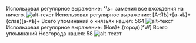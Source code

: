 Использовал регулярное выражение: ^\s+ заменил все вхождения на ничего.
![alt-текст](https://raw.githubusercontent.com/korrya/result.txt/master/Пункт%201%20ЦГ%20л.png)
Использовал регулярное выражение: [А-ЯѢ]+[а-яѣ]+(слав)[а-яѣ]+ Всего упоминаний о князьях нашел: 564
![alt-текст](https://raw.githubusercontent.com/korrya/result.txt/master/Пункт%202%20ЦГ.png)
Использовал регулярное выражение: (Нов)+.(город)[^W] Всего упоминаний Новгорода нашел: 58
![alt-текст](https://raw.githubusercontent.com/korrya/result.txt/master/Пункт%203%20ЦГ.png)
